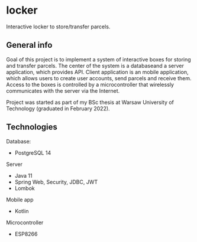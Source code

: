 # locker
Interactive locker to store/transfer parcels.

## General info
Goal of this project is to implement a system of interactive boxes for storing and transfer parcels. The center of the system is a databaseand a server application, which provides API. Client application is an mobile application, which allows users to create user accounts, send parcels and receive them. Access to the boxes is controlled by a microcontroller that wirelessly communicates with the server via the Internet.

Project was started as part of my BSc thesis at Warsaw University of Technology (graduated in February 2022).

## Technologies
Database:
* PostgreSQL 14

Server
* Java 11
* Spring Web, Security, JDBC, JWT
* Lombok

Mobile app
* Kotlin

Microcontroller
* ESP8266
